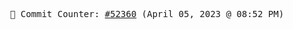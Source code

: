 <p align="center">
    <samp>
        📮 Commit Counter: <a href="https://github.com/Javascript-void0/Javascript-void0/commits/main">#52360</a> (April 05, 2023 @ 08:52 PM)
    </samp>
</p>